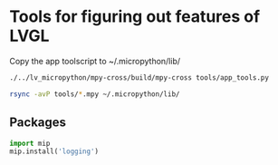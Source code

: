 # 


#  Tools for figuring out features of LVGL

Copy the app toolscript to ~/.micropython/lib/

```bash
./../lv_micropython/mpy-cross/build/mpy-cross tools/app_tools.py
```

```bash
rsync -avP tools/*.mpy ~/.micropython/lib/
```

## Packages

```python
import mip
mip.install('logging')
```

